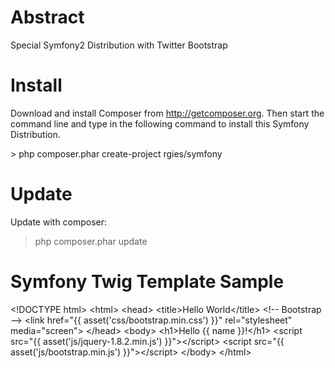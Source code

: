 Abstract
===========

Special Symfony2 Distribution with Twitter Bootstrap

Install
========

Download and install Composer from http://getcomposer.org.
Then start the command line and type in the following command to install this Symfony Distribution.

&gt; php composer.phar create-project rgies/symfony


Update
========

Update with composer:

> php composer.phar update


Symfony Twig Template Sample
=============================

&lt;!DOCTYPE html&gt;
&lt;html&gt;
  &lt;head&gt;
    &lt;title&gt;Hello World&lt;/title&gt;
    &lt;!-- Bootstrap --&gt;
    &lt;link href="{{ asset('css/bootstrap.min.css') }}" rel="stylesheet" media="screen"&gt;
  &lt;/head&gt;
  &lt;body&gt;
    &lt;h1&gt;Hello {{ name }}!&lt;/h1&gt;
    &lt;script src="{{ asset('js/jquery-1.8.2.min.js') }}"&gt;&lt;/script&gt;
    &lt;script src="{{ asset('js/bootstrap.min.js') }}"&gt;&lt;/script&gt;
  &lt;/body&gt;
&lt;/html&gt;
